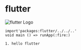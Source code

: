 # flutter

![flutter Logo](https://raw.githubusercontent.com/flutter/website/master/src/_assets/image/flutter-lockup.png)

```
import'packages:flutter/../../..'
void main () => runApp(:fire:)

```
    1. hello flutter
